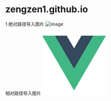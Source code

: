 # zengzen1.github.io

1.绝对路径导入图片
![image](https://github.com/zengzen1/zengzen1.github.io/assets/136791965/36ae8021-99d4-4dc9-aa7c-4c0a64291215)

相对路径导入图片
![image](./logo.png)
